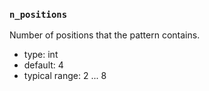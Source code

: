 ### `n_positions`

Number of positions that the pattern contains.


  - type: int
  - default: 4
  - typical range: 2 ... 8
